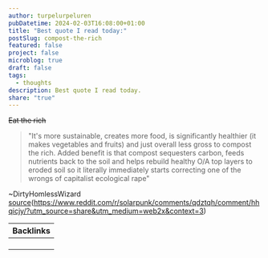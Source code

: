 ```yaml
---
author: turpelurpeluren
pubDatetime: 2024-02-03T16:08:00+01:00
title: "Best quote I read today:"
postSlug: compost-the-rich
featured: false
project: false
microblog: true
draft: false
tags:
  - thoughts
description: Best quote I read today.
share: "true"
---
```


~~Eat the rich~~

> "It's more sustainable, creates more food, is significantly healthier (it makes vegetables and fruits) and just overall less gross to compost the rich. Added benefit is that compost sequesters carbon, feeds nutrients back to the soil and helps rebuild healthy O/A top layers to eroded soil so it literally immediately starts correcting one of the wrongs of capitalist ecological rape"

~DirtyHomlessWizard [source](source)(https://www.reddit.com/r/solarpunk/comments/qdztqh/comment/hhqicjy/?utm_source=share&utm_medium=web2x&context=3)

| Backlinks |
| --------- |
| <ul></ul> |
